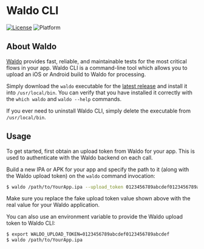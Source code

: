 # Waldo CLI

[![License](https://img.shields.io/badge/license-MIT-000000.svg?style=flat)][license]
![Platform](https://img.shields.io/badge/platform-Linux%20|%20macOS-lightgrey.svg?style=flat)

## About Waldo

[Waldo](https://www.waldo.io) provides fast, reliable, and maintainable tests
for the most critical flows in your app. Waldo CLI is a command-line tool which
allows you to upload an iOS or Android build to Waldo for processing.

Simply download the `waldo` executable for the [latest release][release] and
install it into `/usr/local/bin`. You can verify that you have installed it
correctly with the `which waldo` and `waldo --help` commands.

If you ever need to uninstall Waldo CLI, simply delete the executable from
`/usr/local/bin`.

## Usage

To get started, first obtain an upload token from Waldo for your app. This is
used to authenticate with the Waldo backend on each call.

Build a new IPA or APK for your app and specify the path to it (along with the
Waldo upload token) on the `waldo` command invocation:

```bash
$ waldo /path/to/YourApp.ipa --upload_token 0123456789abcdef0123456789abcdef
```

Make sure you replace the fake upload token value shown above with the real
value for your Waldo application.

You can also use an environment variable to provide the Waldo upload token to
Waldo CLI:

```bash
$ export WALDO_UPLOAD_TOKEN=0123456789abcdef0123456789abcdef
$ waldo /path/to/YourApp.ipa
```

[license]:  https://github.com/waldoapp/waldo-cli/blob/master/LICENSE
[release]:  https://github.com/waldoapp/waldo-cli/releases
